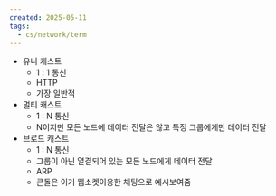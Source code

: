 ```yaml
---
created: 2025-05-11
tags:
  - cs/network/term
---
```

- 유니 캐스트
	- 1 : 1 통신
	- HTTP
	- 가장 일반적
- 멀티 캐스트
	- 1 : N 통신
	- N이지만 모든 노드에 데이터 전달은 않고 특정 그룹에게만 데이터 전달
- 브로드 캐스트
	- 1 : N 통신
	- 그룹이 아닌 열결되어 있는 모든 노드에게 데이터 전달
	- ARP
	- 큰돌은 이거 웹소켓이용한 채팅으로 예시보여줌